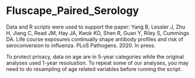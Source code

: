 # Fluscape_Paired_Serology

Data and R scripts were used to support the paper:
Yang B, Lessler J, Zhu H, Jiang C, Read JM, Hay JA, Kwok KO, Shen R, Guan Y, Riley S, Cummings DA. Life course exposures continually shape antibody profiles and risk of seroconversion to influenza. PLoS Pathogens. 2020. In press.

To protect privacy, data on age are in 5-year categories while the original analyses used 1-year resolustion. To repeat some of our analyses, you may need to do resampling of age related variables before running the script.
